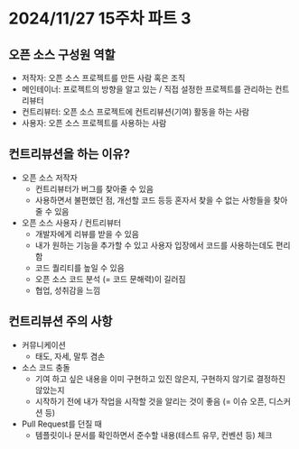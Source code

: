 # 2024/11/27 15주차 파트 3

## 오픈 소스 구성원 역할

- 저작자: 오픈 소스 프로젝트를 만든 사람 혹은 조직
- 메인테이너: 프로젝트의 방향을 알고 있는 / 직접 설정한 프로젝트를 관리하는 컨트리뷰터
- 컨트리뷰터: 오픈 소스 프로젝트에 컨트리뷰션(기여) 활동을 하는 사람
- 사용자: 오픈 소스 프로젝트를 사용하는 사람

## 컨트리뷰션을 하는 이유?

- 오픈 소스 저작자
  - 컨트리뷰터가 버그를 찾아줄 수 있음
  - 사용하면서 불편했던 점, 개선할 코드 등등 혼자서 찾을 수 없는 사항들을 찾아줄 수 있음
- 오픈 소스 사용자 / 컨트리뷰터
  - 개발자에게 리뷰를 받을 수 있음
  - 내가 원하는 기능을 추가할 수 있고 사용자 입장에서 코드를 사용하는데도 편리함
  - 코드 퀄리티를 높일 수 있음
  - 오픈 소스 코드 분석 (= 코드 문해력)이 길러짐
  - 협업, 성취감을 느낌

## 컨트리뷰션 주의 사항

- 커뮤니케이션
  - 태도, 자세, 말투 겸손
- 소스 코드 충돌
  - 기여 하고 싶은 내용을 이미 구현하고 있진 않은지, 구현하지 않기로 결정하진 않았는지
  - 시작하기 전에 내가 작업을 시작할 것을 알리는 것이 좋음 (= 이슈 오픈, 디스커션 등)
- Pull Request를 던질 때
  - 템플릿이나 문서를 확인하면서 준수할 내용(테스트 유무, 컨벤션 등) 체크
